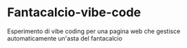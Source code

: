 # Fantacalcio-vibe-code

Esperimento di vibe coding per una pagina web che gestisce automaticamente un'asta del fantacalcio
